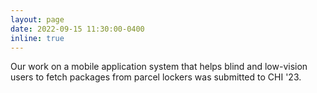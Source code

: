 ```yaml
---
layout: page
date: 2022-09-15 11:30:00-0400
inline: true
---
```


Our work on a mobile application system that helps blind and low-vision users to fetch packages from parcel lockers was submitted to CHI '23.
